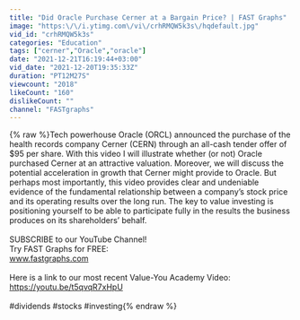 ```yaml
---
title: "Did Oracle Purchase Cerner at a Bargain Price? | FAST Graphs"
image: "https:\/\/i.ytimg.com\/vi\/crhRMQW5k3s\/hqdefault.jpg"
vid_id: "crhRMQW5k3s"
categories: "Education"
tags: ["cerner","Oracle","oracle"]
date: "2021-12-21T16:19:44+03:00"
vid_date: "2021-12-20T19:35:33Z"
duration: "PT12M27S"
viewcount: "2018"
likeCount: "160"
dislikeCount: ""
channel: "FASTgraphs"
---
```

{% raw %}Tech powerhouse Oracle (ORCL) announced the purchase of the health records company Cerner (CERN) through an all-cash tender offer of $95 per share.  With this video I will illustrate whether (or not) Oracle purchased Cerner at an attractive valuation.  Moreover, we will discuss the potential acceleration in growth that Cerner might provide to Oracle.  But perhaps most importantly, this video provides clear and undeniable evidence of the fundamental relationship between a company’s stock price and its operating results over the long run.  The key to value investing is positioning yourself to be able to participate fully in the results the business produces on its shareholders’ behalf.<br /><br />SUBSCRIBE to our YouTube Channel! <br />Try FAST Graphs for FREE:<br />www.fastgraphs.com <br /><br />Here is a link to our most recent Value-You Academy Video:<br /><a rel="nofollow" target="blank" href="https://youtu.be/t5qvqR7xHpU">https://youtu.be/t5qvqR7xHpU</a><br /><br />#dividends #stocks #investing{% endraw %}
